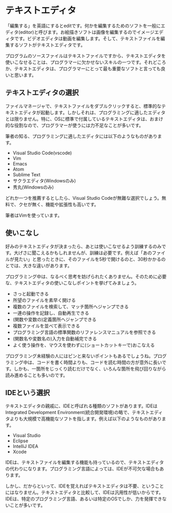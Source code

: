 # テキストエディタ

「編集する」を英語にするとeditです。何かを編集するためのソフトを一般にエディタ(editor)と呼びます。お絵描きソフトは画像を編集するのでイメージエディタです。ビデオエディタは動画を編集します。そして、テキストファイルを編集するソフトがテキストエディタです。

プログラムのソースファイルはテキストファイルですから、テキストエディタを使いこなせることは、プログラマーに欠かせないスキルの一つです。それどころか、テキストエディタは、プログラマーにとって最も重要なソフトと言っても良いと思います。

## テキストエディタの選択

ファイルマネージャで、テキストファイルをダブルクリックすると、標準的なテキストエディタが起動します。しかしそれは、プログラミングに適したエディタとは限りません。特に、OSに標準で付属しているテキストエディタは、おまけ的な役割なので、プログラマーが使うには力不足なことが多いです。

筆者の知る、プログラミングに適したエディタには以下のようなものがあります。

- Visual Studio Code(vscode)
- Vim
- Emacs
- Atom
- Sublime Text
- サクラエディタ(Windowsのみ)
- 秀丸(Windowsのみ)

どれか一つを推薦するとしたら、Visual Studio Codeが無難な選択でしょう。無料で、クセが無く、機能や拡張性も高いです。

筆者はVimを使っています。

## 使いこなし

好みのテキストエディタが決まったら、あとは使いこなせるよう訓練するのみです。大げさに聞こえるかもしれませんが、訓練は必要です。例えば「あのファイルが見たい」と思ったときに、そのファイルを5秒で開けるのと、30秒かかるのとでは、大きな違いがあります。

プログラミング中は、なるべく思考を妨げられたくありません。そのために必要な、テキストエディタの使いこなしポイントを挙げてみましょう。

- さっと起動できる
- 所望のファイルを素早く開ける
- 複数のファイルを検索して、マッチ箇所へジャンプできる
- 一連の操作を記録し、自動再生できる
- (関数や変数の)定義箇所へジャンプできる
- 複数ファイルを並べて表示できる
- プログラミング言語の標準関数のリファレンスマニュアルを参照できる
- (関数名や変数名の)入力を自動補完できる
- よく使う操作を、マウスを使わずに(ショートカットキーで)おこなえる

プログラミング未経験の人にはピンと来ないポイントもあるでしょうね。プログラミング中は、コードを書く時間よりも、コードを読む時間の方が意外に長いです。しかも、一箇所をじっくり読むだけでなく、いろんな箇所を飛び回りながら読み進めることも多いのです。

## IDEという選択

テキストエディタの親戚に、IDEと呼ばれる種類のソフトがあります。IDEはIntegrated Development Environment(統合開発環境)の略で、テキストエディタよりも大規模で高機能なソフトを指します。例えば以下のようなものがあります。

- Visual Studio
- Eclipse
- IntelliJ IDEA
- Xcode

IDEは、テキストファイルを編集する機能も持っているので、テキストエディタの代わりになります。プログラミング言語によっては、IDEが不可欠な場合もあります。

しかし、だからといって、IDEを覚えればテキストエディタは不要、ということにはなりません。テキストエディタと比較して、IDEは汎用性が低いからです。IDEは、特定のプログラミング言語、あるいは特定のOSでしか、力を発揮できないことが多いです。
